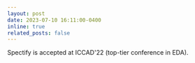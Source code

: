 ```yaml
---
layout: post
date: 2023-07-10 16:11:00-0400
inline: true
related_posts: false
---
```


Spectify is accepted at ICCAD'22 (top-tier conference in EDA).
